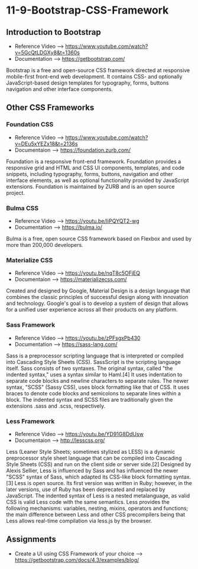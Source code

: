 # 11-9-Bootstrap-CSS-Framework

## Introduction to  Bootstrap 
* Reference Video --> https://www.youtube.com/watch?v=5GcQtLDGXy8&t=1360s
* Documentation --> https://getbootstrap.com/

Bootstrap is a free and open-source CSS framework directed at responsive mobile-first front-end web development. It contains CSS- and optionally JavaScript-based design templates for typography, forms, buttons navigation and other interface components.

## Other CSS Frameworks 


### Foundation CSS
* Reference Video --> https://www.youtube.com/watch?v=DEu5xYEZx18&t=2136s
* Documentaion --> https://foundation.zurb.com/

Foundation is a responsive front-end framework. Foundation provides a responsive grid and HTML and CSS UI components, templates, and code snippets, including typography, forms, buttons, navigation and other interface elements, as well as optional functionality provided by JavaScript extensions. Foundation is maintained by ZURB and is an open source project.

### Bulma CSS
* Reference Video --> https://youtu.be/IiPQYQT2-wg
* Documentation --> https://bulma.io/

Bulma is a free, open source CSS framework based on Flexbox and used by more than 200,000 developers.


### Materialize CSS
* Reference Video --> https://youtu.be/nqT8c5OFjEQ
* Documentaion --> https://materializecss.com/

Created and designed by Google, Material Design is a design language that combines the classic principles of successful design along with innovation and technology. Google's goal is to develop a system of design that allows for a unified user experience across all their products on any platform.

### Sass Framework
* Reference Video --> https://youtu.be/zPFsgxPb430
* Documentation --> https://sass-lang.com/

Sass is a preprocessor scripting language that is interpreted or compiled into Cascading Style Sheets (CSS). SassScript is the scripting language itself. Sass consists of two syntaxes. The original syntax, called "the indented syntax," uses a syntax similar to Haml.[4] It uses indentation to separate code blocks and newline characters to separate rules. The newer syntax, "SCSS" (Sassy CSS), uses block formatting like that of CSS. It uses braces to denote code blocks and semicolons to separate lines within a block. The indented syntax and SCSS files are traditionally given the extensions .sass and .scss, respectively.


### Less Framework 
* Reference Video --> https://youtu.be/YD91G8DdUsw
* Documentaion --> http://lesscss.org/

Less (Leaner Style Sheets; sometimes stylized as LESS) is a dynamic preprocessor style sheet language that can be compiled into Cascading Style Sheets (CSS) and run on the client side or server side.[2] Designed by Alexis Sellier, Less is influenced by Sass and has influenced the newer "SCSS" syntax of Sass, which adapted its CSS-like block formatting syntax.[3] Less is open source. Its first version was written in Ruby; however, in the later versions, use of Ruby has been deprecated and replaced by JavaScript. The indented syntax of Less is a nested metalanguage, as valid CSS is valid Less code with the same semantics. Less provides the following mechanisms: variables, nesting, mixins, operators and functions; the main difference between Less and other CSS precompilers being that Less allows real-time compilation via less.js by the browser.


## Assignments 

* Create a UI using CSS Framework of your choice 
--> https://getbootstrap.com/docs/4.3/examples/blog/

